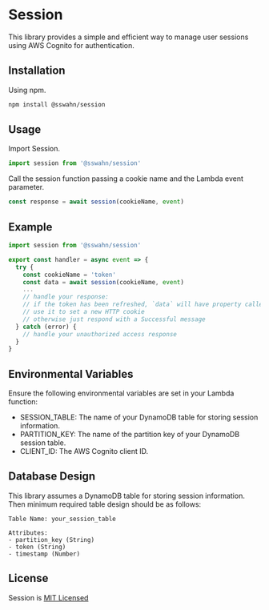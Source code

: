 # Session

This library provides a simple and efficient way to manage user sessions using AWS Cognito for authentication.

## Installation
Using npm.
```bash
npm install @sswahn/session
```

## Usage
Import Session.  
```javascript
import session from '@sswahn/session'
```

Call the session function passing a cookie name and the Lambda event parameter.
```javascript
const response = await session(cookieName, event)
```

## Example
```javascript
import session from '@sswahn/session'

export const handler = async event => {
  try {
    const cookieName = 'token'
    const data = await session(cookieName, event)
    ...
    // handle your response:
    // if the token has been refreshed, `data` will have property called `cognito`,
    // use it to set a new HTTP cookie
    // otherwise just respond with a Successful message
  } catch (error) {
    // handle your unauthorized access response
  }
}
```

## Environmental Variables
Ensure the following environmental variables are set in your Lambda function:

- SESSION_TABLE: The name of your DynamoDB table for storing session information.
- PARTITION_KEY: The name of the partition key of your DynamoDB session table.
- CLIENT_ID: The AWS Cognito client ID.

## Database Design
This library assumes a DynamoDB table for storing session information. Then minimum required table design should be as follows:
```plaintext
Table Name: your_session_table

Attributes:
- partition_key (String)
- token (String)
- timestamp (Number)
```

## License
Session is [MIT Licensed](https://github.com/sswahn/session/blob/main/LICENSE)
